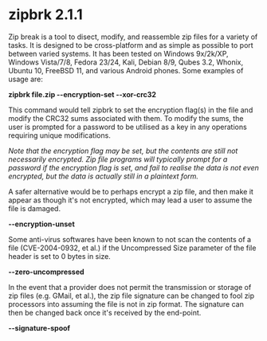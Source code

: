 # zipbrk 2.1.1

Zip break is a tool to disect, modify, and reassemble zip files for a variety of tasks. It is designed to be cross-platform and as simple as possible to port between varied systems. It has been tested on Windows 9x/2k/XP, Windows Vista/7/8, Fedora 23/24, Kali, Debian 8/9, Qubes 3.2, Whonix, Ubuntu 10, FreeBSD 11, and various Android phones. Some examples of usage are:

**zipbrk file.zip --encryption-set --xor-crc32**
  
This command would tell zipbrk to set the encryption flag(s) in the file and modify the CRC32 sums associated with them. To modify the sums, the user is prompted for a password to be utilised as a key in any operations requiring unique modifications.

*Note that the encryption flag may be set, but the contents are still not necessarily encrypted. Zip file programs will typically prompt for a password if the encryption flag is set, and fail to realise the data is not even encrypted, but the data is actually still in a plaintext form.*



A safer alternative would be to perhaps encrypt a zip file, and then make it appear as though it's not encrypted, which may lead a user to assume the file is damaged.

**--encryption-unset**


Some anti-virus softwares have been known to not scan the contents of a file (CVE-2004-0932, et al.) if the Uncompressed Size parameter of the file header is set to 0 bytes in size.

**--zero-uncompressed**


In the event that a provider does not permit the transmission or storage of zip files (e.g. GMail, et al.), the zip file signature can be changed to fool zip processors into assuming the file is not in zip format. The signature can then be changed back once it's received by the end-point.

**--signature-spoof**

